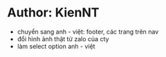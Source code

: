 # Author: KienNT

- chuyển sang anh - việt: footer, các trang trên nav
- đổi hình ảnh thật từ zalo của cty
- làm select option anh - việt